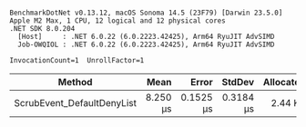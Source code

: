 ```

BenchmarkDotNet v0.13.12, macOS Sonoma 14.5 (23F79) [Darwin 23.5.0]
Apple M2 Max, 1 CPU, 12 logical and 12 physical cores
.NET SDK 8.0.204
  [Host]     : .NET 6.0.22 (6.0.2223.42425), Arm64 RyuJIT AdvSIMD
  Job-OWQIOL : .NET 6.0.22 (6.0.2223.42425), Arm64 RyuJIT AdvSIMD

InvocationCount=1  UnrollFactor=1  

```
| Method                     | Mean     | Error     | StdDev    | Allocated |
|--------------------------- |---------:|----------:|----------:|----------:|
| ScrubEvent_DefaultDenyList | 8.250 μs | 0.1525 μs | 0.3184 μs |   2.44 KB |
